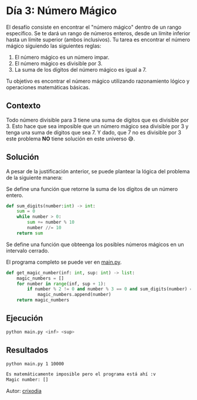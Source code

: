 # Día 3: Número Mágico

El desafío consiste en encontrar el "número mágico" dentro de un rango específico.
Se te dará un rango de números enteros, desde un límite inferior hasta un límite superior (ambos inclusivos).
Tu tarea es encontrar el número mágico siguiendo las siguientes reglas:

1. El número mágico es un número impar.
2. El número mágico es divisible por 3.
3. La suma de los dígitos del número mágico es igual a 7.

Tu objetivo es encontrar el número mágico utilizando razonamiento lógico y operaciones matemáticas básicas.

## Contexto

Todo número divisible para 3 tiene una suma de dígitos que es divisible por 3. Esto hace que sea imposible que un número mágico sea divisible por 3 y tenga una suma de dígitos que sea 7. Y dado, que 7 no es divisible por 3 este problema **NO** tiene solución en este universo 😅.

## Solución

A pesar de la justificación anterior, se puede plantear la lógica del problema de la siguiente manera:

Se define una función que retorne la suma de los dígitos de un número entero.

```python
def sum_digits(number:int) -> int:
    sum = 0
    while number > 0:
        sum += number % 10
        number //= 10
    return sum
```

Se define una función que obteenga los posibles números mágicos en un intervalo cerrado.

El programa completo se puede ver en [main.py](main.py).

```python
def get_magic_number(inf: int, sup: int) -> list:
    magic_numbers = []
    for number in range(inf, sup + 1):
        if number % 2 != 0 and number % 3 == 0 and sum_digits(number) == 7:
            magic_numbers.append(number)
    return magic_numbers
```

## Ejecución

```bash
python main.py <inf> <sup>
```

## Resultados

```bash
python main.py 1 10000
```

```bash
Es matemáticamente imposible pero el programa está ahí :v
Magic number: []
```

Autor: [crixodia](https://instagram.com/crixodia)
